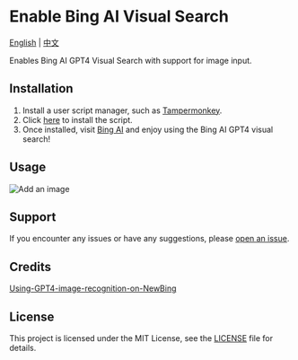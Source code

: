 # Enable Bing AI Visual Search

[English](README.md) | [中文](README_zh.md)

Enables Bing AI GPT4 Visual Search with support for image input.

## Installation

1. Install a user script manager, such as [Tampermonkey](https://www.tampermonkey.net/).
2. Click [here](https://raw.githubusercontent.com/hydrotho/Enable_Bing_AI_Visual_Search/main/enable-bing-ai-visual-search.user.js) to install the script.
3. Once installed, visit [Bing AI](https://www.bing.com/new) and enjoy using the Bing AI GPT4 visual search!

## Usage

![Add an image](https://github.com/hydrotho/Enable_Bing_AI_Visual_Search/assets/42911474/cc516936-ffbb-4357-8065-6966652cae45)

## Support

If you encounter any issues or have any suggestions, please [open an issue](https://github.com/hydrotho/Enable_Bing_AI_Visual_Search/issues).

## Credits

[Using-GPT4-image-recognition-on-NewBing](https://github.com/Vanda688/Using-GPT4-image-recognition-on-NewBing)

## License

This project is licensed under the MIT License, see the [LICENSE](LICENSE) file for details.
